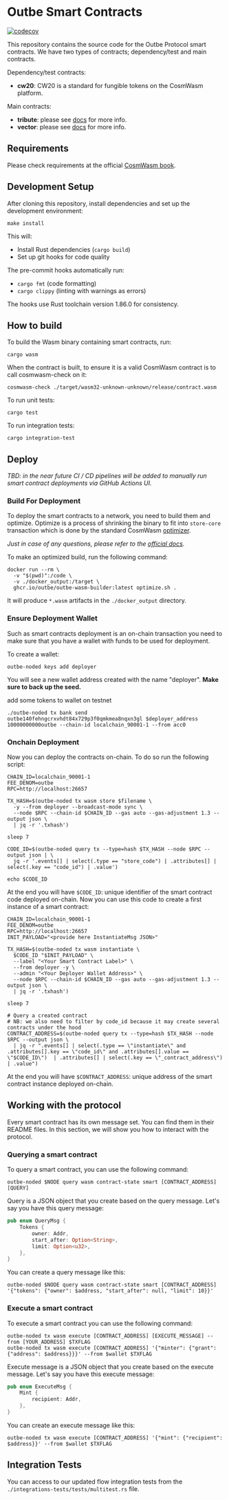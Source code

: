 # Outbe Smart Contracts

[![codecov](https://codecov.io/gh/outbe/outbe-contracts/graph/badge.svg?token=8OI56ZGYQQ)](https://codecov.io/gh/outbe/outbe-contracts)

This repository contains the source code for the Outbe Protocol smart contracts.
We have two types of contracts; dependency/test and main contracts.

Dependency/test contracts:

- **cw20**: CW20 is a standard for fungible tokens on the CosmWasm platform.

Main contracts:

- **tribute**: please see [docs](contracts/tribute/README.md) for more info.
- **vector**: please see [docs](contracts/vector/README.md) for more info.




## Requirements

Please check requirements at the official [CosmWasm book](https://book.cosmwasm.com/setting-up-env.html).

## Development Setup

After cloning this repository, install dependencies and set up the development environment:

```shell
make install
```

This will:
- Install Rust dependencies (`cargo build`)
- Set up git hooks for code quality

The pre-commit hooks automatically run:
- `cargo fmt` (code formatting)  
- `cargo clippy` (linting with warnings as errors)

The hooks use Rust toolchain version 1.86.0 for consistency.

## How to build

To build the Wasm binary containing smart contracts, run:

```shell
cargo wasm
```

When the contract is built, to ensure it is a valid CosmWasm contract is to call cosmwasm-check on it:

```shell
cosmwasm-check ./target/wasm32-unknown-unknown/release/contract.wasm
```

To run unit tests:

```shell
cargo test
```

To run integration tests:

```shell
cargo integration-test
```

## Deploy

_TBD: in the near future CI / CD pipelines will be added to manually run smart contract deployments
via GitHub Actions UI._

### Build For Deployment

To deploy the smart contracts to a network, you need to build them and optimize.
Optimize is a process of shrinking the binary to fit into `store-core` transaction
which is done by the standard CosmWasm [optimizer](https://github.com/CosmWasm/optimizer).

_Just in case of any questions, please refer to the [official docs](https://cosmwasm.cosmos.network/wasmd/getting-started/cli#upload-code)._

To make an optimized build, run the following command:

```shell
docker run --rm \
  -v "$(pwd)":/code \
  -v ./docker_output:/target \
  ghcr.io/outbe/outbe-wasm-builder:latest optimize.sh .
```

It will produce `*.wasm` artifacts in the `./docker_output` directory.

### Ensure Deployment Wallet

Such as smart contracts deployment is an on-chain transaction you need to make sure that
you have a wallet with funds to be used for deployment.

To create a wallet:

```shell
outbe-noded keys add deployer
```

You will see a new wallet address created with the name "deployer". **Make sure to back up the seed.**

add some tokens to wallet on testnet

```
./outbe-noded tx bank send outbe140fehngcrxvhdt84x729p3f0qmkmea8nqxn3gl $deployer_address 10000000000outbe --chain-id localchain_90001-1 --from acc0
```

### Onchain Deployment

Now you can deploy the contracts on-chain. To do so run the following script:

```shell
CHAIN_ID=localchain_90001-1
FEE_DENOM=outbe
RPC=http://localhost:26657

TX_HASH=$(outbe-noded tx wasm store $filename \
  -y --from deployer --broadcast-mode sync \
  --node $RPC --chain-id $CHAIN_ID --gas auto --gas-adjustment 1.3 --output json \
  | jq -r '.txhash')

sleep 7

CODE_ID=$(outbe-noded query tx --type=hash $TX_HASH --node $RPC --output json | \
  jq -r '.events[] | select(.type == "store_code") | .attributes[] | select(.key == "code_id") | .value')

echo $CODE_ID
```

At the end you will have `$CODE_ID`: unique identifier of the smart contract code deployed on-chain.
Now you can use this code to create a first instance of a smart contract:

```shell
CHAIN_ID=localchain_90001-1
FEE_DENOM=outbe
RPC=http://localhost:26657
INIT_PAYLOAD="<provide here InstantiateMsg JSON>"

TX_HASH=$(outbe-noded tx wasm instantiate \
  $CODE_ID "$INIT_PAYLOAD" \
  --label "<Your Smart Contract Label>" \
  --from deployer -y \
  --admin "<Your Deployer Wallet Address>" \
  --node $RPC --chain-id $CHAIN_ID --gas auto --gas-adjustment 1.3 --output json \
  | jq -r '.txhash')

sleep 7

# Query a created contract
# NB: we also need to filter by code_id because it may create several contracts under the hood
CONTRACT_ADDRESS=$(outbe-noded query tx --type=hash $TX_HASH --node $RPC --output json \
  | jq -r ".events[] | select(.type == \"instantiate\" and .attributes[].key == \"code_id\" and .attributes[].value == \"$CODE_ID\")  | .attributes[] | select(.key == \"_contract_address\") | .value")
```

At the end you will have `$CONTRACT_ADDRESS`: unique address of the smart contract instance deployed on-chain.

## Working with the protocol

Every smart contract has its own message set. You can find them in their README files.
In this section, we will show you how to interact with the protocol.

### Querying a smart contract

To query a smart contract, you can use the following command:

```shell
outbe-noded $NODE query wasm contract-state smart [CONTRACT_ADDRESS] [QUERY]
```

Query is a JSON object that you create based on the query message. Let's say you have this query message:

```rust
pub enum QueryMsg {
    Tokens {
        owner: Addr,
        start_after: Option<String>,
        limit: Option<u32>,
    },
}
```

You can create a query message like this:

```shell
outbe-noded $NODE query wasm contract-state smart [CONTRACT_ADDRESS] '{"tokens": {"owner": $address, "start_after": null, "limit": 10}}'
```

### Execute a smart contract

To execute a smart contract you can use the following command:

```shell
outbe-noded tx wasm execute [CONTRACT_ADDRESS] [EXECUTE_MESSAGE] --from [YOUR_ADDRESS] $TXFLAG
outbe-noded tx wasm execute [CONTRACT_ADDRESS] '{"minter": {"grant": {"address": $address}}}' --from $wallet $TXFLAG
```

Execute message is a JSON object that you create based on the execute message. Let's say you have this execute message:

```rust
pub enum ExecuteMsg {
    Mint {
        recipient: Addr,
    },
}
```

You can create an execute message like this:

```shell
outbe-noded tx wasm execute [CONTRACT_ADDRESS] '{"mint": {"recipient": $address}}' --from $wallet $TXFLAG
```

## Integration Tests

You can access to our updated flow integration tests from the `./integrations-tests/tests/multitest.rs` file.
